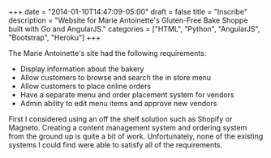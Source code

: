 +++
date = "2014-01-10T14:47:09-05:00"
draft = false
title = "Inscribe"
description = "Website for Marie Antoinette's Gluten-Free Bake Shoppe built with Go and AngularJS."
categories = ["HTML", "Python", "AngularJS", "Bootstrap", "Heroku"]
+++


The Marie Antoinette's site had the following requirements:

* Display information about the bakery
* Allow customers to browse and search the in store menu
* Allow customers to place online orders
* Have a separate menu and order placement system for vendors
* Admin ability to edit menu items and approve new vendors

First I considered using an off the shelf solution such as Shopify or Magneto. Creating a content management system and
ordering system from the ground up is quite a bit of work. Unfortunately, none of the existing systems I could find were able to
satisfy all of the requirements.
